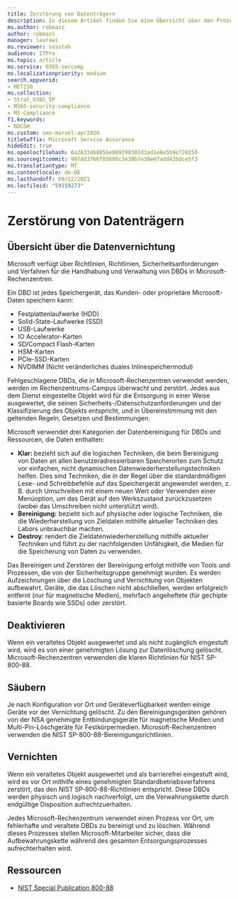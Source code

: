 ```yaml
---
title: Zerstörung von Datenträgern
description: In diesem Artikel finden Sie eine Übersicht über den Prozess der Gerätevernichtung für Microsoft-Rechenzentren.
ms.author: robmazz
author: robmazz
manager: laurawi
ms.reviewer: sosstah
audience: ITPro
ms.topic: article
ms.service: O365-seccomp
ms.localizationpriority: medium
search.appverid:
- MET150
ms.collection:
- Strat_O365_IP
- M365-security-compliance
- MS-Compliance
f1.keywords:
- NOCSH
ms.custom: seo-marvel-apr2020
titleSuffix: Microsoft Service Assurance
hideEdit: true
ms.openlocfilehash: 6a26334b805be069298302d3ad1e8e5b9e728150
ms.sourcegitcommit: 997dd3f66f65686c2e38b7e30e67add426dce5f3
ms.translationtype: MT
ms.contentlocale: de-DE
ms.lasthandoff: 09/12/2021
ms.locfileid: "59159273"
---
```

# <a name="data-bearing-device-destruction"></a>Zerstörung von Datenträgern

## <a name="data-destruction-overview"></a>Übersicht über die Datenvernichtung

Microsoft verfügt über Richtlinien, Richtlinien, Sicherheitsanforderungen und Verfahren für die Handhabung und Verwaltung von DBDs in Microsoft-Rechenzentren.

Ein DBD ist jedes Speichergerät, das Kunden- oder proprietäre Microsoft-Daten speichern kann:

- Festplattenlaufwerke (HDD)
- Solid-State-Laufwerke (SSD)
- USB-Laufwerke
- IO Accelerator-Karten
- SD/Compact Flash-Karten
- HSM-Karten
- PCIe-SSD-Karten
- NVDIMM (Nicht veränderliches duales Inlinespeichermodul)

Fehlgeschlagene DBDs, die in Microsoft-Rechenzentren verwendet werden, werden im Rechenzentrums-Campus überwacht und zerstört. Jedes aus dem Dienst eingestellte Objekt wird für die Entsorgung in einer Weise ausgewertet, die seinen Sicherheits-/Datenschutzanforderungen und der Klassifizierung des Objekts entspricht, und in Übereinstimmung mit den geltenden Regeln, Gesetzen und Bestimmungen.

Microsoft verwendet drei Kategorien der Datenbereinigung für DBDs und Ressourcen, die Daten enthalten:

- **Klar:** bezieht sich auf die logischen Techniken, die beim Bereinigung von Daten an allen benutzeradressierbaren Speicherorten zum Schutz vor einfachen, nicht dynamischen Datenwiederherstellungstechniken helfen. Dies sind Techniken, die in der Regel über die standardmäßigen Lese- und Schreibbefehle auf das Speichergerät angewendet werden, z. B. durch Umschreiben mit einem neuen Wert oder Verwenden einer Menüoption, um das Gerät auf den Werkszustand zurückzusetzen (wobei das Umschreiben nicht unterstützt wird).
- **Bereinigung:** bezieht sich auf physische oder logische Techniken, die die Wiederherstellung von Zieldaten mithilfe aktueller Techniken des Labors unbrauchbar machen.
- **Destroy**: rendert die Zieldatenwiederherstellung mithilfe aktueller Techniken und führt zu der nachfolgenden Unfähigkeit, die Medien für die Speicherung von Daten zu verwenden.

Das Bereinigen und Zerstören der Bereinigung erfolgt mithilfe von Tools und Prozessen, die von der Sicherheitsgruppe genehmigt wurden. Es werden Aufzeichnungen über die Löschung und Vernichtung von Objekten aufbewahrt. Geräte, die das Löschen nicht abschließen, werden erfolgreich entfernt (nur für magnetische Medien), mehrfach angeheftete (für gechipte basierte Boards wie SSDs) oder zerstört.

## <a name="clear"></a>Deaktivieren

Wenn ein veraltetes Objekt ausgewertet und als nicht zugänglich eingestuft wird, wird es von einer genehmigten Lösung zur Datenlöschung gelöscht. Microsoft-Rechenzentren verwenden die klaren Richtlinien für NIST SP-800-88.

## <a name="purge"></a>Säubern

Je nach Konfiguration vor Ort und Geräteverfügbarkeit werden einige Geräte vor der Vernichtung gelöscht. Zu den Bereinigungsgeräten gehören von der NSA genehmigte Entbindungsgeräte für magnetische Medien und Multi-Pin-Löschgeräte für Festkörpermedien. Microsoft-Rechenzentren verwenden die NIST SP-800-88-Bereinigungsrichtlinien.

## <a name="destroy"></a>Vernichten

Wenn ein veraltetes Objekt ausgewertet und als barrierefrei eingestuft wird, wird es vor Ort mithilfe eines genehmigten Standardbetriebsverfahrens zerstört, das den NIST SP-800-88-Richtlinien entspricht. Diese DBDs werden physisch und logisch nachverfolgt, um die Verwahrungskette durch endgültige Disposition aufrechtzuerhalten.

Jedes Microsoft-Rechenzentrum verwendet einen Prozess vor Ort, um fehlerhafte und veraltete DBDs zu bereinigt und zu löschen. Während dieses Prozesses stellen Microsoft-Mitarbeiter sicher, dass die Aufbewahrungskette während des gesamten Entsorgungsprozesses aufrechterhalten wird.

## <a name="resources"></a>Ressourcen

- [NIST Special Publication 800-88](https://nvlpubs.nist.gov/nistpubs/SpecialPublications/NIST.SP.800-88r1.pdf)
